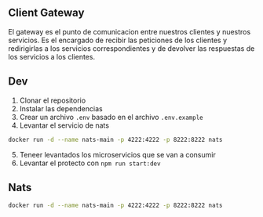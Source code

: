 ## Client Gateway
El gateway es el punto de comunicacion entre nuestros clientes y nuestros servicios.
Es el encargado de recibir las peticiones de los clientes y redirigirlas a los servicios correspondientes y de devolver las respuestas de los servicios a los clientes.

## Dev 

1. Clonar el repositorio
2. Instalar las dependencias
3. Crear un archivo `.env` basado en el archivo `.env.example`
4. Levantar el servicio de nats
```bash
docker run -d --name nats-main -p 4222:4222 -p 8222:8222 nats
```
5. Teneer levantados los microservicios que se van a consumir
6. Levantar el protecto con `npm run start:dev`


## Nats
```bash
docker run -d --name nats-main -p 4222:4222 -p 8222:8222 nats
```